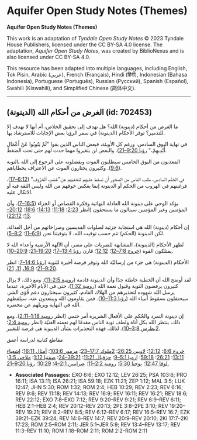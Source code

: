 # Aquifer Open Study Notes (Themes)

**Aquifer Open Study Notes (Themes)**

This work is an adaptation of *Tyndale Open Study Notes* © 2023 Tyndale House Publishers, licensed under the CC BY\-SA 4\.0 license. The adaptation, *Aquifer Open Study Notes*, was created by BiblioNexus and is also licensed under CC BY\-SA 4\.0\.

This resource has been adapted into multiple languages, including English, Tok Pisin, Arabic (عربي), French (Français), Hindi (हिंदी), Indonesian (Bahasa Indonesia), Portuguese (Português), Russian (Русский), Spanish (Español), Swahili (Kiswahili), and Simplified Chinese (简体中文).



--------------------------------

## الغرض من أحكام الله (الدينونة) (id: 702453)

ما الغرض من أحكام (دينونة) الله؟ هل تهدف إلى تحقيق الخلاص، أم أنها لا تهدف إلا للتدمير؟ توفر الأحكام (الدينونة) في سفر الرؤيا بعض الإجابات للاسترشاد بها.

في نهاية البوق السادس، ورغم كل الأوبئة، فبعض الناس الذين بقوا "لَمْ يَتُوبُوا عَنْ أَعْمَالِ أَيْدِيهِمْ،" [رؤيا 9:20–21](https://ref.ly/Rev9:20-Rev9:21)). والبعض لن يتغيروا مهما حدث لهم حتى تحت الضغط.

المعذبون من البوق الخامس سيطلبون الموت ويفضلونه على الرجوع إلى الله بالتوبة ([9:6](https://ref.ly/Rev9:6)). وكثيرون يختارون الموت عن الاعتراف بخطاياهم.

في الخَتْم السادس، طلب الناس من الصخور أن تسقط عليهم لتخفيهم عن"غَضَبِ ٱلْخَرُوفِ" ([6:12–17](https://ref.ly/Rev6:12-Rev6:17)). فرغبتهم في الهروب من الحكم أو الدينونة إنما يعكس خوفهم من الله وليس الثقة فيه أو الاتكال عليه.

يؤكد الوحي على دينونة الله العادلة النهائية وفكرة القصاص أو الجزاء ([16:5–7](https://ref.ly/Rev16:5-Rev16:7)). وأن المؤمنين وغير المؤمنين سينالون ما يستحقون (انظر [2:23](https://ref.ly/Rev2:23)؛ [11:18](https://ref.ly/Rev11:18)؛ [14:13](https://ref.ly/Rev14:13)؛ [18:6](https://ref.ly/Rev18:6)؛ [20:12–13](https://ref.ly/Rev20:12-Rev20:13)؛ [22:12](https://ref.ly/Rev22:12)).

إن أحكام (دينونة) الله هي استجابة جزئية لصلوات القديسين وصراخاتهم من أجل العدالة. لكن الدينونة (الحكم) تتم حسب توقيت الله، لا بتوقيتنا نحن ([6:9–11](https://ref.ly/Rev6:9-Rev6:11)؛ [8:2–5](https://ref.ly/Rev8:2-Rev8:5)).

تُظهر الأحكام (الدينونة)، المشابهة للضربات على مصر، أن الآلهة الأرضية وأعداء الله لا يمتلكون القوة ([خروج 7:8–12](https://ref.ly/Exod7:8-Exod7:12)؛ [12:12](https://ref.ly/Exod12:12)؛ قارن [رؤيا 13:4–17](https://ref.ly/Rev13:4-Rev13:17)؛ [19:20–21](https://ref.ly/Rev19:20-Rev19:21)؛ [20:9–10](https://ref.ly/Rev20:9-Rev20:10)).

الأحكام (الدينونة) هي جزء من إرساليّة الله وتوفر فرصة أخيرة للتوبة ([رؤيا 14:6–7](https://ref.ly/Rev14:6-Rev14:7)؛ انظر [9:20–21](https://ref.ly/Rev9:20-Rev9:21)؛ [16:9،](https://ref.ly/Rev16:9) [11،](https://ref.ly/Rev16:11) [21](https://ref.ly/Rev16:21)).

لقد أوضح الله أن الخطية خاطئة جدًا وأن الدينونة قادمة ([رومية 2:5–11](https://ref.ly/Rom2:5-Rom2:11)). ومع ذلك، لا يزال كثيرون يرفضون التوبة وقبول نعمة الله ([رومية 1:32](https://ref.ly/Rom1:32)). حتى في الأيام الأخيرة، عندما يرسل الله شهوده لتحذيرهم من الهلاك القادم، كثيرون سيختارون دعم قُوَى الشر. سيحتفلون بسقوط أنبياء الله ([رؤيا 11:3–10](https://ref.ly/Rev11:3-Rev11:10)). فمن يقاومون الله ويبتعدون عنه، سيلفظهم الله في النهاية ويزيلهم عن محضره.

إن دينونة التمرد والحُكم على الأفعال الشريرة أمر حتمي (انظر [رومية 1:18–2:11](https://ref.ly/Rom1:18-Rom2:11)). ومع ذلك، ينتظر الله بكل أناة ولطف توبة الناس مقدمًا لهم نعمته الغنيّة (انظر [رومية 2:4](https://ref.ly/Rom2:4)؛ [2بطرس 3:8–10](https://ref.ly/2Pet3:8-2Pet3:10)). لذلك، فهذه التحذيرات بشأن الدينونة هي فرصة للتغيير.

مقاطع كتابية لدراسة أعمق

[خروج 6:6](https://ref.ly/Exod6:6)؛ [12:12](https://ref.ly/Exod12:12)؛ [لاويين 26:25](https://ref.ly/Lev26:25)؛ [2ملوك 17:7–23](https://ref.ly/2Kgs17:7-2Kgs17:23)؛ [مزمور 103:6](https://ref.ly/Ps103:6)؛ [أمثال 16:11](https://ref.ly/Prov16:11)؛ [إشعياء 13:11](https://ref.ly/Isa13:11)؛ [26:21](https://ref.ly/Isa26:21)؛ [59:18](https://ref.ly/Isa59:18)؛ [إرميا 5:1–9](https://ref.ly/Jer5:1-Jer5:9)؛ [حزقيال 11:21](https://ref.ly/Ezek11:21)؛ [39:21–24](https://ref.ly/Ezek39:21-Ezek39:24)؛ [صفنيا 1:12](https://ref.ly/Zeph1:12)؛ [ملاخي 3:5](https://ref.ly/Mal3:5)؛ [لوقا 12:47](https://ref.ly/Luke12:47)؛ [يوحنا 5:30](https://ref.ly/John5:30)؛ [رومية 2:2–11](https://ref.ly/Rom2:2-Rom2:11)؛ [عبرانيين 2:1–4](https://ref.ly/Heb2:1-Heb2:4)؛ [10:29](https://ref.ly/Heb10:29)؛ [رؤيا 9:20–21\.](https://ref.ly/Rev9:20-Rev9:21)

* **Associated Passages:** EXO 6:6; EXO 12:12; LEV 26:25; PSA 103:6; PRO 16:11; ISA 13:11; ISA 26:21; ISA 59:18; EZK 11:21; ZEP 1:12; MAL 3:5; LUK 12:47; JHN 5:30; ROM 1:32; ROM 2:4; HEB 10:29; REV 2:23; REV 6:16; REV 9:6; REV 11:18; REV 14:13; REV 16:9; REV 16:11; REV 16:21; REV 18:6; REV 22:12; EXO 7:8–EXO 7:12; REV 9:20–REV 9:21; REV 6:9–REV 6:11; HEB 2:1–HEB 2:4; REV 20:12–REV 20:13; 2PE 3:8–2PE 3:10; REV 19:20–REV 19:21; REV 8:2–REV 8:5; REV 6:12–REV 6:17; REV 16:5–REV 16:7; EZK 39:21–EZK 39:24; REV 14:6–REV 14:7; REV 20:9–REV 20:10; 2KI 17:7–2KI 17:23; ROM 2:5–ROM 2:11; JER 5:1–JER 5:9; REV 13:4–REV 13:17; REV 11:3–REV 11:10; ROM 1:18–ROM 2:11; ROM 2:2–ROM 2:11

